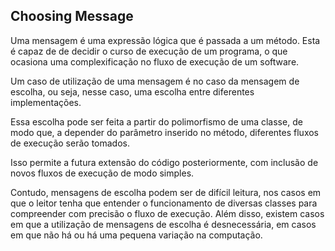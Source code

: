 ## Choosing Message

Uma mensagem é uma expressão lógica que é passada a um método. Esta é capaz de de decidir o curso de execução de um programa, o que ocasiona uma complexificação no fluxo de execução de um software.

Um caso de utilização de uma mensagem é no caso da mensagem de escolha, ou seja, nesse caso, uma escolha entre diferentes implementações. 

Essa escolha pode ser feita a partir do polimorfismo de uma classe, de modo que, a depender do parâmetro inserido no método, diferentes fluxos de execução serão tomados.

Isso permite a futura extensão do código posteriormente, com inclusão de novos fluxos de execução de modo simples.

Contudo, mensagens de escolha podem ser de difícil leitura, nos casos em que o leitor tenha que entender o funcionamento de diversas classes para compreender com precisão o fluxo de execução. Além disso, existem casos em que a utilização de mensagens de escolha é desnecessária, em casos em que não há ou há uma pequena variação na computação.